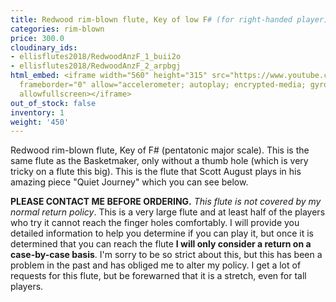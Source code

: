 ```yaml
---
title: Redwood rim-blown flute, Key of low F# (for right-handed player)
categories: rim-blown
price: 300.0
cloudinary_ids:
- ellisflutes2018/RedwoodAnzF_1_buii2o
- ellisflutes2018/RedwoodAnzF_2_arpbgj
html_embed: <iframe width="560" height="315" src="https://www.youtube.com/embed/MLioZXdCrjg"
  frameborder="0" allow="accelerometer; autoplay; encrypted-media; gyroscope; picture-in-picture"
  allowfullscreen></iframe>
out_of_stock: false
inventory: 1
weight: '450'
---
```


Redwood rim-blown flute, Key of F# (pentatonic major scale).  This is the same flute as the Basketmaker, only without a thumb hole (which is very tricky on a flute this big).  This is the flute that Scott August plays in his amazing piece "Quiet Journey" which you can see below.

**PLEASE CONTACT ME BEFORE ORDERING.**  *This flute is not covered by my normal return policy*. This is a very large flute and at least half of the players who try it cannot reach the finger holes comfortably.  I will provide you detailed information to help you determine if you can play it, but once it is determined that you can reach the flute **I will only consider a return on a case-by-case basis**.  I'm sorry to be so strict about this, but this has been a problem in the past and has obliged me to alter my policy.  I get a lot of requests for this flute, but be forewarned that it is a stretch, even for tall players.

